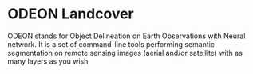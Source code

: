# ODEON Landcover

ODEON stands for Object Delineation on Earth Observations with Neural network. It is a set of command-line tools performing semantic segmentation on remote sensing images (aerial and/or satellite) with as many layers as you wish